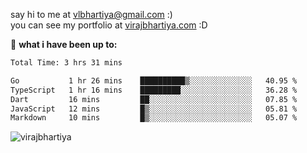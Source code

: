 say hi to me at [vlbhartiya@gmail.com](mailto:vlbhartiya@gmail.com) :)<br/>
you can see my portfolio at [virajbhartiya.com](https://virajbhartiya.com) :D<br/>


🚀 **what i have been up to:**

<!--START_SECTION:waka-->

```txt
Total Time: 3 hrs 31 mins

Go           1 hr 26 mins    ██████████▒░░░░░░░░░░░░░░   40.95 %
TypeScript   1 hr 16 mins    █████████░░░░░░░░░░░░░░░░   36.28 %
Dart         16 mins         ██░░░░░░░░░░░░░░░░░░░░░░░   07.85 %
JavaScript   12 mins         █▒░░░░░░░░░░░░░░░░░░░░░░░   05.81 %
Markdown     10 mins         █▒░░░░░░░░░░░░░░░░░░░░░░░   05.07 %
```

<!--END_SECTION:waka-->

<p align="left"> <img src="https://komarev.com/ghpvc/?username=virajbhartiya&color=blue" alt="virajbhartiya" /> </p>
